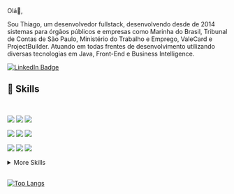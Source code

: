 <!-- [![Thiago GitHub Banner](./assets/GitHubHeader.png)](https:/google.com) -->

<!-- [![Visits Badge](https://badges.pufler.dev/visits/braydoncoyer/braydoncoyer)](https:braydoncoyer.dev) -->
<!-- [![Twitter Badge](https://img.shields.io/badge/Twitter-Profile-informational?style=flat-square&logo=twitter&logoColor=white&color=1CA2F1)](https://twitter.com/BraydonCoyer) -->
<!-- [![CodePen Badge](https://img.shields.io/badge/CodePen-Profile-informational?style=flat-square&logo=codepen&logoColor=white&color=black)](https://codepen.io/braydoncoyer) -->

Olá👋,

Sou Thiago, um desenvolvedor fullstack, desenvolvendo desde de 2014 sistemas para órgãos públicos e empresas como Marinha do Brasil, Tribunal de Contas de São Paulo, Ministério do Trabalho e Emprego, ValeCard e ProjectBuilder.
Atuando em todas frentes de desenvolvimento utilizando diversas tecnologias em Java, Front-End e Business Intelligence.

[![LinkedIn Badge](https://img.shields.io/badge/LinkedIn-Profile-informational?style=flat-square&logo=linkedin&logoColor=white&color=0D76A8)](https://www.linkedin.com/in/thiagoflosino/)
## 💼 Skills

<br>

![](https://img.shields.io/badge/Code-Angular-informational?style=flat-square&logo=angular&logoColor=white&color=de3210)
![](https://img.shields.io/badge/Code-JavaScript-informational?style=flat-square&logo=JavaScript&logoColor=white&color=de3210)
![](https://img.shields.io/badge/Code-TypeScript-informational?style=flat-square&logo=TypeScript&logoColor=white&color=de3210)

![](https://img.shields.io/badge/Code-Java-informational?style=flat-square&logo=Java&logoColor=white&color=4AB197)
![](https://img.shields.io/badge/Code-Kotlin-informational?style=flat-square&logo=kotlin&logoColor=white&color=4AB197)
![](https://img.shields.io/badge/Code-SpringBoot-informational?style=flat-square&logo=Spring&logoColor=white&color=4AB197)

![](https://img.shields.io/badge/Code-MySQL-informational?style=flat-square&logo=MySQL&logoColor=white&color=178fd4)
![](https://img.shields.io/badge/Code-PostgreSQL-informational?style=flat-square&logo=PostgreSQL&logoColor=white&color=178fd4)
![](https://img.shields.io/badge/Code-Oracle-informational?style=flat-square&logo=Oracle&logoColor=white&color=178fd4)

<details>
<summary>More Skills</summary>

![](https://img.shields.io/badge/Style-CSS-informational?style=flat&logo=css3&logoColor=white&color=4AB197)
![](https://img.shields.io/badge/Style-Sass-informational?style=flat&logo=Sass&logoColor=white&color=4AB197)
![](https://img.shields.io/badge/Style-Stylus-informational?style=flat&logo=Stylus&logoColor=white&color=4AB197)

<!-- <br>

![](https://img.shields.io/badge/Test-Jasmine-informational?style=flat&logo=Jasmine&logoColor=white&color=4AB197)
![](https://img.shields.io/badge/Test-Jest-informational?style=flat&logo=jest&logoColor=white&color=4AB197)
![](https://img.shields.io/badge/Test-Mocha-informational?style=flat&logo=Mocha&logoColor=white&color=4AB197)
![](https://img.shields.io/badge/Test-Cypress-informational?style=flat&logo=Cypress&logoColor=white&color=4AB197)
![](https://img.shields.io/badge/Test-Cypress-informational?style=flat&logo=Cypress&logoColor=white&color=4AB197) -->

<br>

![](https://img.shields.io/badge/Tools-Docker-informational?style=flat&logo=docker&logoColor=white&color=4AB197)
![](https://img.shields.io/badge/Tools-NGINX-informational?style=flat&logo=nginx&logoColor=white&color=4AB197)
![](https://img.shields.io/badge/Tools-Jenkins-informational?style=flat&logo=jenkins&logoColor=white&color=4AB197)
![](https://img.shields.io/badge/Tools-SonarQube-informational?style=flat&logo=SonarQube&logoColor=white&color=4AB197)
![](https://img.shields.io/badge/Tools-NPM-informational?style=flat&logo=npm&logoColor=white&color=4AB197)
![](https://img.shields.io/badge/Tools-Postman-informational?style=flat&logo=Postman&logoColor=white&color=4AB197)
![](https://img.shields.io/badge/Tools-GitHub-informational?style=flat&logo=GitHub&logoColor=white&color=4AB197)
![](https://img.shields.io/badge/Tools-GitLab-informational?style=flat&logo=GitLab&logoColor=white&color=4AB197)
![](https://img.shields.io/badge/Tools-Bitbucket-informational?style=flat&logo=Bitbucket&logoColor=white&color=4AB197)
![](https://img.shields.io/badge/Tools-Jira-informational?style=flat&logo=Jira-Software&logoColor=white&color=4AB197)
![](https://img.shields.io/badge/Tools-Pentaho_Suite-informational?style=flat-square&logo=PentahoDataIntegration&logoColor=white&color=4AB197)

<!-- ![](https://img.shields.io/badge/Tools-Pivotal-informational?style=flat&logo=Pivotal-Tracker&logoColor=white&color=4AB197) -->
<!-- ![](https://img.shields.io/badge/Tools-Netlify-informational?style=flat&logo=netlify&logoColor=white&color=4AB197) -->
<!-- ![](https://img.shields.io/badge/Tools-Actions-informational?style=flat&logo=github-actions&logoColor=white&color=4AB197) -->

</details>
<br>

<!-- GitHub Stats -->
[![Top Langs](https://github-readme-stats.vercel.app/api/top-langs/?username=ThiagoFlosino&theme=dark&show_icons=true&layout=compact&locale=pt-br)](https://github.com/anuraghazra/github-readme-stats)


